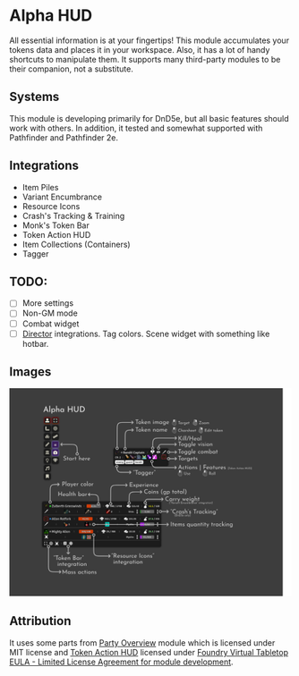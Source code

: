 # Alpha HUD
All essential information is at your fingertips!
This module accumulates your tokens data and places it in your workspace.
Also, it has a lot of handy shortcuts to manipulate them.
It supports many third-party modules to be their companion, not a substitute.

## Systems
This module is developing primarily for DnD5e, but all basic features should work with others.
In addition, it tested and somewhat supported with Pathfinder and Pathfinder 2e.

## Integrations
* Item Piles
* Variant Encumbrance
* Resource Icons
* Crash's Tracking & Training
* Monk's Token Bar
* Token Action HUD
* Item Collections (Containers)
* Tagger

## TODO:
- [ ] More settings
- [ ] Non-GM mode
- [ ] Combat widget
- [ ] [Director](https://github.com/averrin/director) integrations. Tag colors. Scene widget with something like hotbar.

## Images
![manual](assets/manual.png)

## Attribution
It uses some parts from [Party Overview](https://github.com/mclemente/party-overview) module which is licensed under MIT license
and [Token Action HUD](https://github.com/Drental/fvtt-tokenactionhud) licensed under [Foundry Virtual Tabletop EULA - Limited License Agreement for module development](https://foundryvtt.com/article/license/).

